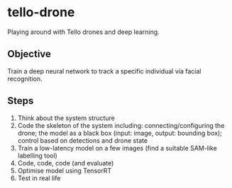 # tello-drone
Playing around with Tello drones and deep learning.

## Objective
Train a deep neural network to track a specific individual via facial recognition.

## Steps
1. Think about the system structure
2. Code the skeleton of the system including: connecting/configuring the drone; the model as a black box (input: image, output: bounding box); control based on detections and drone state
3. Train a low-latency model on a few images (find a suitable SAM-like labelling tool)
4. Code, code, code (and evaluate)
5. Optimise model using TensorRT
6. Test in real life
